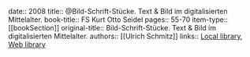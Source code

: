 date:: 2008
title:: @Bild-Schrift-Stücke. Text & Bild im digitalisierten Mittelalter.
book-title:: FS Kurt Otto Seidel
pages:: 55-70
item-type:: [[bookSection]]
original-title:: Bild-Schrift-Stücke. Text & Bild im digitalisierten Mittelalter.
authors:: [[Ulrich Schmitz]]
links:: [Local library](zotero://select/groups/2386895/items/G7PDBPYP), [Web library](https://www.zotero.org/groups/2386895/items/G7PDBPYP)
